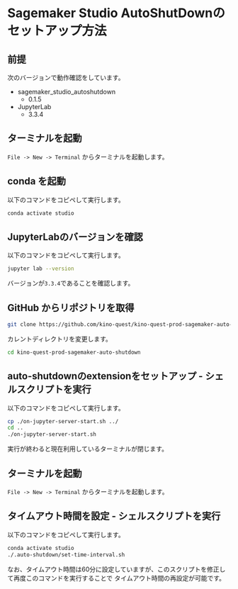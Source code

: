 # Sagemaker Studio AutoShutDownのセットアップ方法

## 前提

次のバージョンで動作確認をしています。

- sagemaker_studio_autoshutdown
  - 0.1.5
- JupyterLab
  - 3.3.4

## ターミナルを起動

`File -> New -> Terminal` からターミナルを起動します。

## conda を起動

以下のコマンドをコピペして実行します。

```bash
conda activate studio
```

## JupyterLabのバージョンを確認

以下のコマンドをコピペして実行します。

```bash
jupyter lab --version
```

バージョンが`3.3.4`であることを確認します。

## GitHub からリポジトリを取得

```bash
git clone https://github.com/kino-quest/kino-quest-prod-sagemaker-auto-shutdown.git
```

カレントディレクトリを変更します。

```bash
cd kino-quest-prod-sagemaker-auto-shutdown
```

## auto-shutdownのextensionをセットアップ - シェルスクリプトを実行

以下のコマンドをコピペして実行します。

```bash
cp ./on-jupyter-server-start.sh ../
cd ..
./on-jupyter-server-start.sh
```

実行が終わると現在利用しているターミナルが閉じます。

## ターミナルを起動

`File -> New -> Terminal` からターミナルを起動します。

## タイムアウト時間を設定 - シェルスクリプトを実行

以下のコマンドをコピペして実行します。

```bash
conda activate studio
./.auto-shutdown/set-time-interval.sh
```

なお、タイムアウト時間は60分に設定していますが、このスクリプトを修正して再度このコマンドを実行することで
タイムアウト時間の再設定が可能です。
